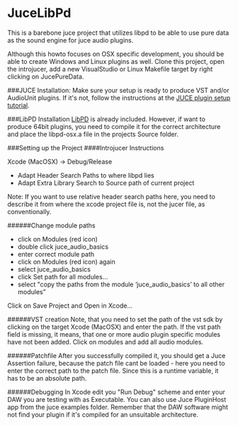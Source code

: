 JuceLibPd
==============

This is a barebone juce project that utilizes libpd to be able to use pure data as the sound engine for juce audio plugins.

Although this howto focuses on OSX specific development, you should be able to create Windows and Linux plugins as well. Clone this project, open the introjucer, add a new VisualStudio or Linux Makefile target by right clicking on JucePureData.

###JUCE Installation:
Make sure your setup is ready to produce VST and/or AudioUnit plugins. If it's not, follow the instructions at the [JUCE plugin setup tutorial](http://www.juce.com/learn/tutorials-code-examples/create-basic-audio-midi-plugin-part-1-setting-up).

###LibPD Installation
[LibPD](https://github.com/libpd/libpd) is already included. However, if want to produce 64bit plugins, you need to compile it for the correct architecture and place the libpd-osx.a file in the projects Source folder.

###Setting up the Project
####Introjucer Instructions

Xcode (MacOSX) -> Debug/Release

 - Adapt Header Search Paths to where libpd lies
 - Adapt Extra Library Search to Source path of current project

Note: If you want to use relative header search paths here, you need to describe it from where the xcode project file is, not the jucer file, as conventionally.


######Change module paths

 - click on Modules (red icon)
 - double click juce_audio_basics
 - enter correct module path
 - click on Modules (red icon) again
 - select juce_audio_basics
 - click Set path for all modules…
 - select "copy the paths from the module ‘juce_audio_basics’ to all other modules”

Click on Save Project and Open in Xcode…

######VST creation
Note, that you need to set the path of the vst sdk by clicking on the target Xcode (MacOSX) and enter the path. If the vst path field is missing, it means, that one or more audio plugin specific modules have not been added. Click on modules and add all audio modules.

######Patchfile
After you successfully compiled it, you should get a Juce Assertion failure, because the patch file cant be loaded - here you need to enter the correct path to the patch file. Since this is a runtime variable, it has to be an absolute path.

######Debugging
In Xcode edit you "Run Debug" scheme and enter your DAW you are testing with as Executable. You can also use Juce PluginHost app from the juce examples folder.   Remember that the DAW software might not find your plugin if it's compiled for an unsuitable architecture.
